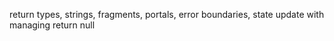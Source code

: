 return types, strings, fragments, portals, error boundaries, state update with managing return null
